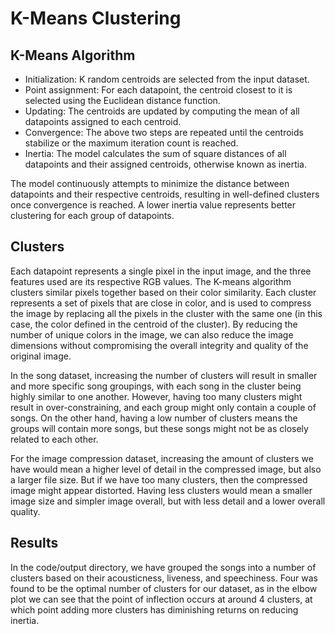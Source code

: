 # K-Means Clustering

## K-Means Algorithm
- Initialization: K random centroids are selected from the input dataset.
- Point assignment: For each datapoint, the centroid closest to it is selected using the Euclidean distance function.
- Updating: The centroids are updated by computing the mean of all datapoints assigned to each centroid.
- Convergence: The above two steps are repeated until the centroids stabilize or the maximum iteration count is reached. 
- Inertia: The model calculates the sum of square distances of all datapoints and their assigned centroids, otherwise known as inertia.

The model continuously attempts to minimize the distance between datapoints and their respective centroids, 
resulting in well-defined clusters once convergence is reached. A lower inertia value represents better
clustering for each group of datapoints. 

## Clusters
Each datapoint represents a single pixel in the input image, and the three features used are its respective RGB values. The K-means algorithm clusters similar pixels together based on their color similarity. Each cluster represents a set of pixels that are close in color, and is used to compress the image by replacing all the pixels in the cluster with the same one (in this case, the color defined in the centroid of the cluster). By reducing the number of unique colors in the image, we can also reduce the image dimensions without compromising the overall integrity and quality of the original image. 

In the song dataset, increasing the number of clusters will result in smaller and more specific song groupings, with each song in the cluster being highly similar to one another. However, having too many clusters might result in over-constraining, and each group might only contain a couple of songs. On the other hand, having a low number of clusters means the groups will contain more songs, but these songs might not be as closely related to each other. 
	
For the image compression dataset, increasing the amount of clusters we have would mean a higher level of detail in the compressed image, but also a larger file size. But if we have too many clusters, then the compressed image might appear distorted. Having less clusters would mean a smaller image size and simpler image overall, but with less detail and a lower overall quality. 


## Results
In the code/output directory, we have grouped the songs into a number of clusters based on their acousticness, liveness, and speechiness. Four was found to be the optimal number of clusters for our dataset, as in the elbow plot we can see that the point of inflection occurs at around 4 clusters, at which point adding more clusters has diminishing returns on reducing inertia. 
